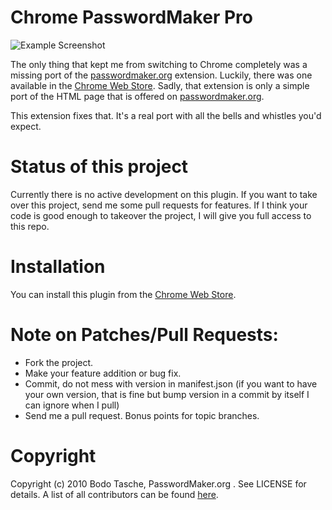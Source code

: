 # Chrome PasswordMaker Pro

![Example Screenshot](http://i.imgur.com/4dhnDEK.png)

The only thing that kept me from switching to Chrome completely was a missing port of the [passwordmaker.org](http://www.passwordmaker.org/) extension. Luckily, there was one available in the [Chrome Web Store](https://chrome.google.com/webstore/detail/passwordmaker/doblembglfahhpiilfhajboogopikhcm). Sadly, that extension is only a simple port of the HTML page that is offered on [passwordmaker.org](http://www.passwordmaker.org/passwordmaker.html).

This extension fixes that. It's a real port with all the bells and whistles you'd expect.

# Status of this project

Currently there is no active development on this plugin. If you want to take over this project, send me some pull requests for features. If I think your code is good enough to takeover the project, I will give you full access to this repo.

# Installation

You can install this plugin from the [Chrome Web Store](https://chrome.google.com/webstore/detail/passwordmaker-pro/ocjkdaaapapjpmipmhiadedofjiokogj).

# Note on Patches/Pull Requests:

* Fork the project.
* Make your feature addition or bug fix.
* Commit, do not mess with version in manifest.json
  (if you want to have your own version, that is fine but bump version in a commit by itself I can ignore when I pull)
* Send me a pull request. Bonus points for topic branches.

# Copyright

Copyright (c) 2010 Bodo Tasche, PasswordMaker.org . See LICENSE for details. A list of all contributors can be found [here](http://github.com/bitboxer/chrome-passwordmaker/contributors).
